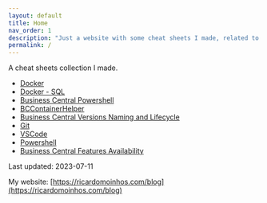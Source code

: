 ```yaml
---
layout: default
title: Home
nav_order: 1
description: "Just a website with some cheat sheets I made, related to Docker, Business Central and others I may find useful."
permalink: /
---
```


A cheat sheets collection I made.

* [Docker](https://ricardopaiva.github.io/cheatsheet/docker-cheat-sheet/)
* [Docker - SQL](https://ricardopaiva.github.io/cheatsheet/docker-sql-cheat-sheet/)
* [Business Central Powershell](https://ricardopaiva.github.io/cheatsheet/business-central-powershell-cheat-sheet/)
* [BCContainerHelper](https://ricardopaiva.github.io/cheatsheet/business-central-bccontainerhelper-cheat-sheet/)
* [Business Central Versions Naming and Lifecycle](https://ricardopaiva.github.io/cheatsheet/business-central-versions-naming/)
* [Git](https://ricardopaiva.github.io/cheatsheet/git-cheat-sheet/)
* [VSCode](https://ricardopaiva.github.io/cheatsheet/vscode-cheat-sheet/)
* [Powershell](https://ricardopaiva.github.io/cheatsheet/powershell-cheat-sheet/)
* [Business Central Features Availability](https://ricardopaiva.github.io/cheatsheet/business-central-features-availability/)

Last updated: 2023-07-11

My website: [https://ricardomoinhos.com/blog](https://ricardomoinhos.com/blog)